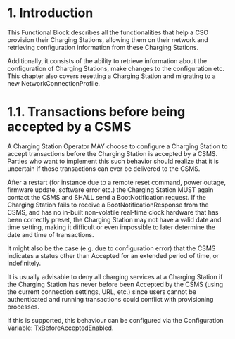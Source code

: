 # 1. Introduction

This Functional Block describes all the functionalities that help a CSO provision their Charging Stations, allowing them on their network and retrieving configuration information from these Charging Stations. 

Additionally, it consists of the ability to retrieve information about the configuration of Charging Stations, make changes to the configuration etc. This chapter also covers resetting a Charging Station and migrating to a new NetworkConnectionProfile.

# 1.1. Transactions before being accepted by a CSMS
A Charging Station Operator MAY choose to configure a Charging Station to accept transactions before the Charging Station is accepted by a CSMS. Parties who want to implement this such behavior should realize that it is uncertain if those transactions can ever be delivered to the CSMS.

After a restart (for instance due to a remote reset command, power outage, firmware update, software error etc.) the Charging Station MUST again contact the CSMS and SHALL send a BootNotification request. If the Charging Station fails to receive a BootNotificationResponse from the CSMS, and has no in-built non-volatile real-time clock hardware that has been correctly preset, the Charging Station may not have a valid date and time setting, making it difficult or even impossible to later determine the date and time of transactions.

It might also be the case (e.g. due to configuration error) that the CSMS indicates a status other than Accepted for an extended period of time, or indefinitely.

It is usually advisable to deny all charging services at a Charging Station if the Charging Station has never before been Accepted by the CSMS (using the current connection settings, URL, etc.) since users cannot be authenticated and running transactions could conflict with provisioning processes.

If this is supported, this behaviour can be configured via the Configuration Variable: TxBeforeAcceptedEnabled.